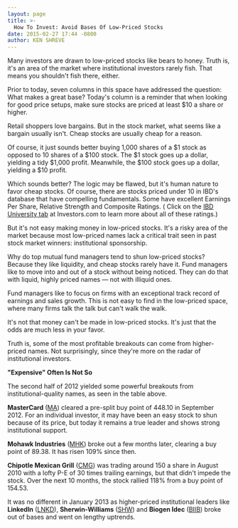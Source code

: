 ```yaml
---
layout: page
title: >-
  How To Invest: Avoid Bases Of Low-Priced Stocks
date: 2015-02-27 17:44 -0800
author: KEN SHREVE
---
```





Many investors are drawn to low-priced stocks like bears to honey. Truth is, it's an area of the market where institutional investors rarely fish. That means you shouldn't fish there, either.


Prior to today, seven columns in this space have addressed the question: What makes a great base? Today's column is a reminder that when looking for good price setups, make sure stocks are priced at least \$10 a share or higher.


Retail shoppers love bargains. But in the stock market, what seems like a bargain usually isn't. Cheap stocks are usually cheap for a reason.


Of course, it just sounds better buying 1,000 shares of a \$1 stock as opposed to 10 shares of a \$100 stock. The \$1 stock goes up a dollar, yielding a tidy \$1,000 profit. Meanwhile, the \$100 stock goes up a dollar, yielding a \$10 profit.


Which sounds better? The logic may be flawed, but it's human nature to favor cheap stocks. Of course, there are stocks priced under 10 in IBD's database that have compelling fundamentals. Some have excellent Earnings Per Share, Relative Strength and Composite Ratings. ( Click on the [IBD University tab](http://education.investors.com/) at Investors.com to learn more about all of these ratings.)


But it's not easy making money in low-priced stocks. It's a risky area of the market because most low-priced names lack a critical trait seen in past stock market winners: institutional sponsorship.


Why do top mutual fund managers tend to shun low-priced stocks? Because they like liquidity, and cheap stocks rarely have it. Fund managers like to move into and out of a stock without being noticed. They can do that with liquid, highly priced names — not with illiquid ones.


Fund managers like to focus on firms with an exceptional track record of earnings and sales growth. This is not easy to find in the low-priced space, where many firms talk the talk but can't walk the walk.


It's not that money can't be made in low-priced stocks. It's just that the odds are much less in your favor.


Truth is, some of the most profitable breakouts can come from higher-priced names. Not surprisingly, since they're more on the radar of institutional investors.


**"Expensive" Often Is Not So**


The second half of 2012 yielded some powerful breakouts from institutional-quality names, as seen in the table above.


**MasterCard** ([MA](https://research.investors.com/quote.aspx?symbol=MA)) cleared a pre-split buy point of 448.10 in September 2012. For an individual investor, it may have been an easy stock to shun because of its price, but today it remains a true leader and shows strong institutional support.


**Mohawk Industries** ([MHK](https://research.investors.com/quote.aspx?symbol=MHK)) broke out a few months later, clearing a buy point of 89.38. It has risen 109% since then.


**Chipotle Mexican Grill** ([CMG](https://research.investors.com/quote.aspx?symbol=CMG)) was trading around 150 a share in August 2010 with a lofty P-E of 30 times trailing earnings, but that didn't impede the stock. Over the next 10 months, the stock rallied 118% from a buy point of 154.53.


It was no different in January 2013 as higher-priced institutional leaders like **LinkedIn** ([LNKD](https://research.investors.com/quote.aspx?symbol=LNKD)), **Sherwin-Williams** ([SHW](https://research.investors.com/quote.aspx?symbol=SHW)) and **Biogen Idec** ([BIIB](https://research.investors.com/quote.aspx?symbol=BIIB)) broke out of bases and went on lengthy uptrends.




